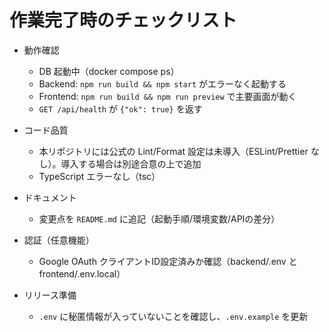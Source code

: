 # 作業完了時のチェックリスト

- 動作確認
  - DB 起動中（docker compose ps）
  - Backend: `npm run build && npm start` がエラーなく起動する
  - Frontend: `npm run build && npm run preview` で主要画面が動く
  - `GET /api/health` が `{"ok": true}` を返す

- コード品質
  - 本リポジトリには公式の Lint/Format 設定は未導入（ESLint/Prettier なし）。導入する場合は別途合意の上で追加
  - TypeScript エラーなし（tsc）

- ドキュメント
  - 変更点を `README.md` に追記（起動手順/環境変数/APIの差分）

- 認証（任意機能）
  - Google OAuth クライアントID設定済みか確認（backend/.env と frontend/.env.local）

- リリース準備
  - `.env` に秘匿情報が入っていないことを確認し、`.env.example` を更新
